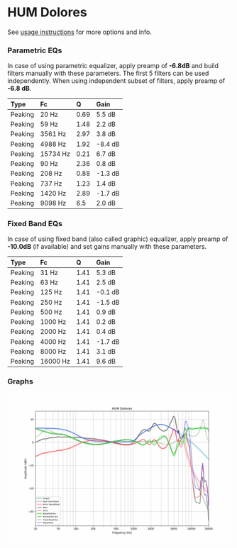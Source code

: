 # HUM Dolores
See [usage instructions](https://github.com/jaakkopasanen/AutoEq#usage) for more options and info.

### Parametric EQs
In case of using parametric equalizer, apply preamp of **-6.8dB** and build filters manually
with these parameters. The first 5 filters can be used independently.
When using independent subset of filters, apply preamp of **-6.8 dB**.

| Type    | Fc       |    Q | Gain    |
|:--------|:---------|:-----|:--------|
| Peaking | 20 Hz    | 0.69 | 5.5 dB  |
| Peaking | 59 Hz    | 1.48 | 2.2 dB  |
| Peaking | 3561 Hz  | 2.97 | 3.8 dB  |
| Peaking | 4988 Hz  | 1.92 | -8.4 dB |
| Peaking | 15734 Hz | 0.21 | 6.7 dB  |
| Peaking | 90 Hz    | 2.36 | 0.8 dB  |
| Peaking | 208 Hz   | 0.88 | -1.3 dB |
| Peaking | 737 Hz   | 1.23 | 1.4 dB  |
| Peaking | 1420 Hz  | 2.89 | -1.7 dB |
| Peaking | 9098 Hz  | 6.5  | 2.0 dB  |

### Fixed Band EQs
In case of using fixed band (also called graphic) equalizer, apply preamp of **-10.0dB**
(if available) and set gains manually with these parameters.

| Type    | Fc       |    Q | Gain    |
|:--------|:---------|:-----|:--------|
| Peaking | 31 Hz    | 1.41 | 5.3 dB  |
| Peaking | 63 Hz    | 1.41 | 2.5 dB  |
| Peaking | 125 Hz   | 1.41 | -0.1 dB |
| Peaking | 250 Hz   | 1.41 | -1.5 dB |
| Peaking | 500 Hz   | 1.41 | 0.9 dB  |
| Peaking | 1000 Hz  | 1.41 | 0.2 dB  |
| Peaking | 2000 Hz  | 1.41 | 0.4 dB  |
| Peaking | 4000 Hz  | 1.41 | -1.7 dB |
| Peaking | 8000 Hz  | 1.41 | 3.1 dB  |
| Peaking | 16000 Hz | 1.41 | 9.6 dB  |

### Graphs
![](./HUM%20Dolores.png)